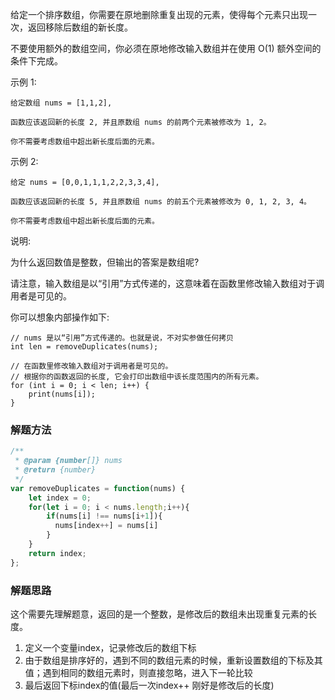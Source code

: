 给定一个排序数组，你需要在原地删除重复出现的元素，使得每个元素只出现一次，返回移除后数组的新长度。

不要使用额外的数组空间，你必须在原地修改输入数组并在使用 O(1) 额外空间的条件下完成。

示例 1:

```
给定数组 nums = [1,1,2], 

函数应该返回新的长度 2, 并且原数组 nums 的前两个元素被修改为 1, 2。 

你不需要考虑数组中超出新长度后面的元素。
```

示例 2:

```
给定 nums = [0,0,1,1,1,2,2,3,3,4],

函数应该返回新的长度 5, 并且原数组 nums 的前五个元素被修改为 0, 1, 2, 3, 4。

你不需要考虑数组中超出新长度后面的元素。
```

说明:

为什么返回数值是整数，但输出的答案是数组呢?

请注意，输入数组是以“引用”方式传递的，这意味着在函数里修改输入数组对于调用者是可见的。

你可以想象内部操作如下:
```
// nums 是以“引用”方式传递的。也就是说，不对实参做任何拷贝
int len = removeDuplicates(nums);

// 在函数里修改输入数组对于调用者是可见的。
// 根据你的函数返回的长度, 它会打印出数组中该长度范围内的所有元素。
for (int i = 0; i < len; i++) {
    print(nums[i]);
}
```

### 解题方法

```javascript
/**
 * @param {number[]} nums
 * @return {number}
 */
var removeDuplicates = function(nums) {
    let index = 0;
    for(let i = 0; i < nums.length;i++){
        if(nums[i] !== nums[i+1]){
          nums[index++] = nums[i]
        }
    }
    return index;
};
```

### 解题思路

这个需要先理解题意，返回的是一个整数，是修改后的数组未出现重复元素的长度。

1) 定义一个变量index，记录修改后的数组下标
2) 由于数组是排序好的，遇到不同的数组元素的时候，重新设置数组的下标及其值；遇到相同的数组元素时，则直接忽略，进入下一轮比较
3) 最后返回下标index的值(最后一次index++ 刚好是修改后的长度)